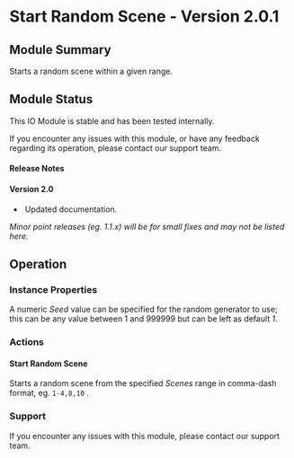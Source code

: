 # Start Random Scene - Version 2.0.1

[//]: # (THIS IS WHAT A COMMENT LOOKS LIKE)

## Module Summary

Starts a random scene within a given range.
## Module Status

This IO Module is stable and has been tested internally.

If you encounter any issues with this module, or have any feedback regarding its operation, please contact our support team.

[//]: # (#### Module Scope)
[//]: # (TODO)

#### Release Notes

#### Version 2.0

* &nbsp;Updated documentation.

*Minor point releases (eg. 1.1.x) will be for small fixes and may not be listed here.*

[//]: # (## Requirements)
[//]: # (Mention any pre-requisites needed before setting up the module in terms of hardware, subscriptions, APIs)

[//]: # (## Configuration)
[//]: # (Mention any setup aspects the user should note that are generally done outside the Designer interface)

## Operation

### Instance Properties

A numeric *Seed* value can be specified for the random generator to use; this can be any value between 1 and 999999 but can be left as default *1*.

[//]: # (#### Triggers)
[//]: # (An event received by the controller that can be acted upon to create a reaction)

[//]: # (#### Conditions)
[//]: # (Conditions are other criteria that need to be met after a Trigger to activate an Action)

### Actions

#### Start Random Scene

Starts a random scene from the specified *Scenes* range in comma-dash format, eg. <code>1-4,8,10</code> .

[//]: # (#### Variables)
[//]: # (Variables are a way of collecting numbers from inputs and using them in actions)

### Support

If you encounter any issues with this module, please contact our support team.

[//]: # (#### Module Use Example)
[//]: # (If relevant to documentation give examples of module use)

[//]: # (#### Further Notes)
[//]: # (Possible location for further notes, may not be used)
